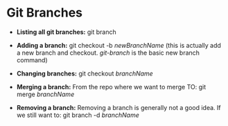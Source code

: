 # Git Branches

* __Listing all git branches:__ git branch

* __Adding a branch:__ git checkout -b _newBranchName_ (this is actually add a new branch and checkout. _git-branch_ is the basic new branch command)

* __Changing branches:__ git checkout _branchName_

* __Merging a branch:__ From the repo where we want to merge TO: git merge _branchName_

* __Removing a branch:__ Removing a branch is generally not a good idea. If we still want to: git branch -d _branchName_